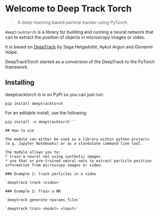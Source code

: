 # Welcome to Deep Track Torch
> A deep-learning based particle tracker using PyTorch.


`deeptracktorch` is a library for building and running a neural network that can to extract the position of objects in microscopy images or video. 

It is based on [DeepTrack](https://github.com/softmatterlab/DeepTrack) by Saga Helgadottir, Aykut Argun and Giovanni Volpe.

DeepTrackTorch started as a conversion of the DeepTrack to the PyTorch framework. 

## Installing

deeptracktorch is is on PyPI so you can just run:

`pip install deeptracktorch`

For an editable install, use the following:

```git clone https://github.com/wooduk/deeptracktorch
pip install -e deeptracktorch```

## How to use

The module can either be used as a library within python projects (e.g. Jupyter Notebooks) or as a standalone command line tool.

The module allows you to:
* train a neural net using synthetic images
* use that or pre-trained neural nets to extract particle position information from microscopy images or video.

### Example 1: track particles in a video

`deeptrack track <video>`

### Example 2: Train a NN

`deeptrack generate <params_file>` 

`deeptrack train <model> <input>`
